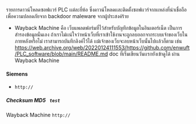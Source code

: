 รายการดาวน์โหลดซอฟเเวร์ PLC เเต่ละยี่ห้อ ซึ่งดาวน์โหลดเเละติดตั้งซอฟเเวร์จากเเหล่งที่น่าเชื่อถือ เพื่อความปลอดภัยจาก backdoor maleware จากผู้ประสงค์ร้าย
- Wayback Machine คือ เว็บแพลตฟอร์มที่ไว้สำหรับบัญทึกข้อมูลในอินเตอร์เน็ต เป็นการสำรองข้อมูลนั่นเอง ถ้าเราไม่เเน่ใจว่าหน้าเว็บที่เราเข้าใช้งานจะถูกลบออกจากระบบเจ้าของเว็บในภายหลังหรือไม่ เราสามารถบันทึกลิงค์ไว้ได้ เเม้เจ้าของเว็บจะลบหน้าเว็บนั้นไปเเล้วก็ตาม เช่น https://web.archive.org/web/20220124111553/https://github.com/enwuft/PLC_software/blob/main/README.md doc ที่เริ่มเขียนวันเเรกยังเข้าดูได้ ผ่าน Wayback Machine

#### Siemens
  - <code>http://</code>
  ##### Checksum MD5 <code> test</code>
  Wayback Machine
  <code>http://</code>
